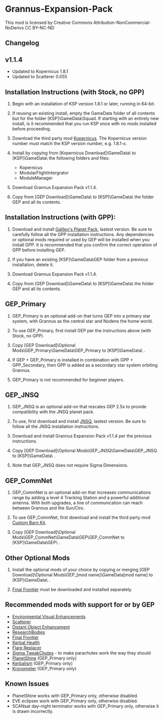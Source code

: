 ﻿# Grannus-Expansion-Pack

This mod is licensed by Creative Commons Attribution-NonCommercial-NoDerivs
CC BY-NC-ND

## Changelog
## v1.1.4

* Updated to Kopernicus 1.8.1
* Updated to Scatterer 0.055

## Installation Instructions (with Stock, no GPP)

1. Begin with an installation of KSP version 1.8.1 or later, running in 64-bit.

2. If reusing an existing install, empty the GameData folder of all contents but for the folder [KSP]\GameData\Squad\. If starting with an entirely new install, is it recommended that you run KSP once with no mods installed before proceeding.

3. Download the third party mod [Kopernicus](https://github.com/Kopernicus/Kopernicus/releases/). The Kopernicus version number must match the KSP version number, e.g. 1.8.1-x.

4. Install by copying from [Kopernicus Download]\GameData\ to [KSP]\GameData\ the following folders and files:  
   * Kopernicus
   * ModularFlightIntergrator
   * ModuleManager

5. Download Grannus Expansion Pack v1.1.4.

6. Copy from [GEP Download]\GameData\ to [KSP]\GameData\ the folder GEP and all its contents.

## Installation Instructions (with GPP):

1.  Download and install [Galileo's Planet Pack](https://github.com/Galileo88/Galileos-Planet-Pack/releases), lastest version. Be sure to carefully follow all the GPP installation instructions. Any dependencies or optional mods required or used by GEP will be installed when you install GPP. It is recommended that you confirm the correct operation of GPP before installing GEP.

2. If you have an existing [KSP]\GameData\GEP folder from a previous installation, delete it. 

3. Download Grannus Expansion Pack v1.1.4.

4. Copy from [GEP Download]\GameData\ to [KSP]\GameData\ the folder GEP and all its contents.

## GEP_Primary

1. GEP_Primary is an optional add-on that turns GEP into a primary star system, with Grannus as the central star and Nodens the home world.

2. To use GEP_Primary, first install GEP per the instructions above (with Stock, no GPP).

3. Copy [GEP Download]\Optional Mods\GEP_Primary\GameData\GEP_Primary to [KSP]\GameData\ .

4. If GEP + GEP_Primary is installed in combination with GPP + GPP_Secondary, then GPP is added as a secondary star system orbiting Grannus.

5. GEP_Primary is not recommended for beginner players.

## GEP_JNSQ

1. GEP_JNSQ is an optional add-on that rescales GEP 2.5x to provide compatibility with the JNSQ planet pack.

2. To use, first download and install [JNSQ](https://github.com/Galileo88/JNSQ/releases), lastest version. Be sure to follow all the JNSQ installation instructions.

3. Download and install Grannus Expansion Pack v1.1.4 per the previous instructions.

4. Copy [GEP Download]\Optional Mods\GEP_JNSQ\GameData\GEP_JNSQ to [KSP]\GameData\ .

5. Note that GEP_JNSQ does not require Sigma Dimensions.

## GEP_CommNet

1. GEP_CommNet is an optional add-on that increases communications range by adding a level 4 Tracking Station and a powerful additional antenna. With both upgrades, a line of communication can reach between Grannus and the Sun/Ciro.

2. To use GEP_CommNet, first download and install the third party mod [Custom Barn Kit](https://ksp.sarbian.com/jenkins/job/CustomBarnKit/).

3. Copy [GEP Download]\Optional Mods\GEP_CommNet\GameData\GEP\GEP_CommNet to [KSP]\GameData\GEP\ .

## Other Optional Mods

1. Install the optional mods of your choice by copying or merging [GEP Download]\Optional Mods\GEP_[mod name]\GameData\[mod name] to [KSP]\GameData\ .

2. [Final Frontier](https://spacedock.info/mod/580/Final%20Frontier) must be downloaded and installed separately.

## Recommended mods with support for or by GEP

  * [Environmental Visual Enhancements](https://github.com/WazWaz/EnvironmentalVisualEnhancements/releases)
  * [Scatterer](https://spacedock.info/mod/141/scatterer)
  * [Distant Object Enhancement](https://github.com/MOARdV/DistantObject/releases)
  * [ResearchBodies](https://github.com/JPLRepo/ResearchBodies/releases)
  * [Final Frontier](https://spacedock.info/mod/580/Final%20Frontier)
  * [Kerbal Health](https://github.com/GarwelGarwel/KerbalHealth/releases)
  * [Flare Replacer](https://github.com/Galileo88/FlareReplacer/releases)
  * [Sigma TweakChutes](https://github.com/Sigma88/Sigma-TweakChutes/releases) - to make parachutes work the way they should
  * [PlanetShine](https://github.com/prestja/ksp-planetshine/releases) (GEP_Primary only)
  * [Kerbalism](https://github.com/Kerbalism/Kerbalism/releases) (GEP_Primary only)
  * [Kronometer](https://github.com/StollD/Kronometer/releases) (GEP_Primary only)

## Known Issues

  * PlanetShine works with GEP_Primary only, otherwise disabled.
  * EVE eclipses work with GEP_Primary only, otherwise disabled.
  * SCANsat day-night terminator works with GEP_Primary only, otherwise it is drawn incorrectly.